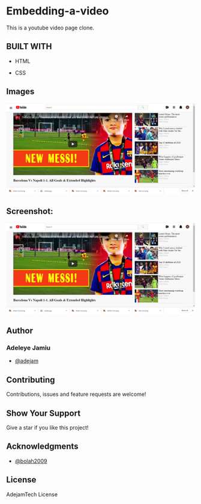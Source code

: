 # Embedding-a-video
This is a youtube video page clone. 

## BUILT WITH

- HTML

- CSS

## Images
![Youtube video page clone](/images/embedding-video.png)
## Screenshot: 
![Youtube video page clone](/images/embedding-video.png)



## Author
### Adeleye Jamiu
- [@adejam](http://github.com/adejam)

## Contributing
Contributions, issues and feature requests are welcome!


## Show Your Support
Give a star if you like this project!


## Acknowledgments
- [@bolah2009](http://github.com/bolah2009)

## License

AdejamTech License

